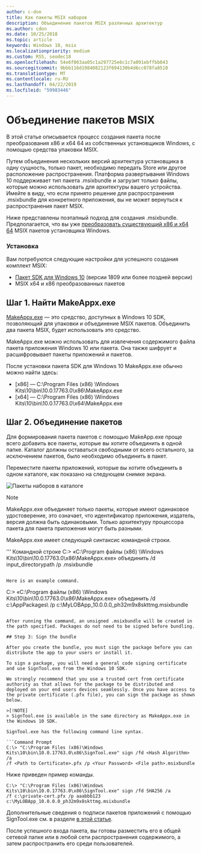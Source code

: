```yaml
---
author: c-don
title: Как пакеты MSIX наборов
description: Объединение пакетов MSIX различных архитектур
ms.author: cdon
ms.date: 10/25/2018
ms.topic: article
keywords: Windows 10, msix
ms.localizationpriority: medium
ms.custom: RS5, seodec18
ms.openlocfilehash: 54e6f063aa05c1a297725e6c1c7a091ebffbb043
ms.sourcegitcommit: 9bbb116d1984082123f694130b4d6cc078fa8510
ms.translationtype: MT
ms.contentlocale: ru-RU
ms.lasthandoff: 04/22/2019
ms.locfileid: "59983446"
---
```

# <a name="bundle-msix-packages"></a>Объединение пакетов MSIX 

В этой статье описывается процесс создания пакета после преобразования x86 и x64 64 из собственных установщиков Windows, с помощью средства упаковки MSIX. 

Путем объединения нескольких версий архитектура установщика в одну сущность, только пакет, необходимо передать Store или другое расположение распространения. Платформа развертывания Windows 10 поддерживает тип пакета .msixbundle и загрузит только файлы, которые можно использовать для архитектуры вашего устройства. Имейте в виду, что если принято решение для распространения .msixbundle для конкретного приложения, вы не может вернуться к распространения пакет MSIX. 

Ниже представлены поэтапный подход для создания .msixbundle. Предполагается, что вы уже [преобразовать существующий x86 и x64 64](https://docs.microsoft.com/windows/msix/mpt-best-practices) MSIX пакетов установщика Windows. 

### <a name="setup"></a>Установка
Вам потребуются следующие настройки для успешного создания комплект MSIX:
- [Пакет SDK для Windows 10](https://developer.microsoft.com/en-US/windows/downloads/windows-10-sdk) (версии 1809 или более поздней версии)
- MSIX x64 и x86 преобразованных пакетов 

## <a name="step-1-find-makeappxexe"></a>Шаг 1. Найти MakeAppx.exe
[MakeAppx.exe](https://docs.microsoft.com/windows/desktop/appxpkg/make-appx-package--makeappx-exe-) — это средство, доступных в Windows 10 SDK, позволяющий для упаковки и объединение MSIX пакетов. Объединить два пакета MSIX, будет использовать это средство. 

MakeAppx.exe можно использовать для извлечения содержимого файла пакета приложения Windows 10 или пакета. Она также шифрует и расшифровывает пакеты приложений и пакетов.

После установки пакета SDK для Windows 10 MakeAppx.exe обычно можно найти здесь: 
- [x86] — C:\Program Files (x86) \Windows Kits\10\bin\10.0.17763.0\x86\MakeAppx.exe
- [x64] — C:\Program Files (x86) \Windows Kits\10\bin\10.0.17763.0\x64\MakeAppx.exe

## <a name="step-2-bundle-the-packages"></a>Шаг 2. Объединение пакетов

Для формирования пакета пакетов с помощью MakeApp.exe проще всего добавить все пакеты, которые вы хотите объединить в одной папке. Каталог должны оставаться свободными от всего остального, за исключением пакетов, было необходимо объединить в пакет. 

Переместите пакеты приложений, которые вы хотите объединить в одном каталоге, как показано на следующем снимке экрана.

![Пакеты наборов в каталоге](images/bundle-pic1.png)

>[!NOTE] 
> MakeAppx.exe объединяет только пакеты, которые имеют одинаковое удостоверение, это означает, что идентификатор приложения, издатель, версия должна быть одинаковыми. Только архитектуру процессора пакета для пакета приложения могут быть разными. 

MakeAppx.exe имеет следующий синтаксис командной строки.

''' Командной строке C:\> «C:\Program файлы (x86) \Windows Kits\10\bin\10.0.17763.0\x86\MakeAppx.exe» объединить /d input_directorypath /p <filepath>.msixbundle
```

Here is an example command.

```
C:\> «C:\Program файлы (x86) \Windows Kits\10\bin\10.0.17763.0\x86\MakeAppx.exe» объединить /d c:\AppPackages\ /p c:\MyLOBApp_10.0.0.0_ph32m9x8skttmg.msixbundle
```

After running the command, an unsigned .msixbundle will be created in the path specified. Packages do not need to be signed before bundling.  

## Step 3: Sign the bundle

After you create the bundle, you must sign the package before you can distribute the app to your users or install it. 

To sign a package, you will need a general code signing certificate and use SignTool.exe from the Windows 10 SDK. 

We strongly recommend that you use a trusted cert from certificate authority as that allows for the package to be distributed and deployed on your end users devices seamlessly. Once you have access to the private certificate (.pfx file), you can sign the package as shown below.

>[!NOTE]
> SignTool.exe is available in the same directory as MakeAppx.exe in the Windows 10 SDK. 

SignTool.exe has the following command line syntax.

```Command Prompt
C:\> "C:\Program Files (x86)\Windows Kits\10\bin\10.0.17763.0\x86\SignTool.exe" sign /fd <Hash Algorithm> /a 
/f <Path to Certificate>.pfx /p <Your Password> <File path>.msixbundle
```

Ниже приведен пример команды.

```
C:\> "C:\Program Files (x86)\Windows Kits\10\bin\10.0.17763.0\x86\SignTool.exe" sign /fd SHA256 /a 
/f c:\private-cert.pfx /p aaabbb123 c:\MyLOBApp_10.0.0.0_ph32m9x8skttmg.msixbundle
```

Дополнительные сведения о подписи пакетов приложений с помощью SignTool.exe см. в разделе [в этой статье](https://docs.microsoft.com/windows/uwp/packaging/sign-app-package-using-signtool). 

После успешного входа пакета, вы готовы разместить его в общей сетевой папке или в любой сети распространения содержимого, а затем распространить его среди пользователей. 


